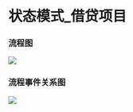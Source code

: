 # 状态模式_借贷项目

### 流程图

![](E:\IdeaProjects\DesignMode\src\com\Coco\_img\借贷项目流程.png)



### 流程事件关系图

![](E:\IdeaProjects\DesignMode\src\com\Coco\_img\状态事件关系.png)



